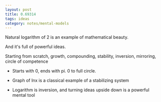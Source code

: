 ```yaml
---
layout: post
title: 0.69314  
tags: ideas
category: notes/mental-models 
---
```


Natural logarithm of 2 is an example of mathematical beauty. 

And it's full of powerful ideas. 

Starting from scratch, growth, compounding, stability, inversion, mirroring, circle of competence  

* Starts with 0, ends with pi. 0 to full circle. 

* Graph of Inx is a classical example of a stabilizing system 
        
* Logarithm is inversion, and turning ideas upside down is a powerful mental tool 
